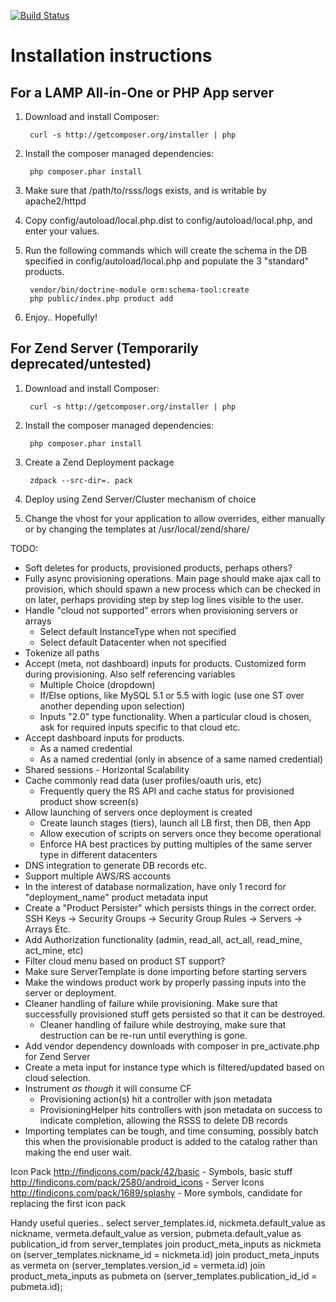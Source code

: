[![Build Status](https://travis-ci.org/rgeyer/rs_selfservice.png)](https://travis-ci.org/rgeyer/rs_selfservice)

# Installation instructions

## For a LAMP All-in-One or PHP App server
1. Download and install Composer:

        curl -s http://getcomposer.org/installer | php

2. Install the composer managed dependencies:

        php composer.phar install

3. Make sure that /path/to/rsss/logs exists, and is writable by apache2/httpd

4. Copy config/autoload/local.php.dist to config/autoload/local.php, and enter your values.

5. Run the following commands which will create the schema in the DB specified in config/autoload/local.php and populate the 3 "standard" products.

        vendor/bin/doctrine-module orm:schema-tool:create
        php public/index.php product add

6. Enjoy.. Hopefully!

## For Zend Server (Temporarily deprecated/untested)
1. Download and install Composer:

        curl -s http://getcomposer.org/installer | php

2. Install the composer managed dependencies:

        php composer.phar install

3. Create a Zend Deployment package

        zdpack --src-dir=. pack

4. Deploy using Zend Server/Cluster mechanism of choice

5. Change the vhost for your application to allow overrides, either manually or by changing the templates at /usr/local/zend/share/

TODO:
* Soft deletes for products, provisioned products, perhaps others?
* Fully async provisioning operations. Main page should make ajax call to provision, which should spawn a new process which can be checked in on later, perhaps providing step by step log lines visible to the user.
* Handle "cloud not supported" errors when provisioning servers or arrays
  * Select default InstanceType when not specified
  * Select default Datacenter when not specified
* Tokenize all paths
* Accept (meta, not dashboard) inputs for products.  Customized form during provisioning.  Also self referencing variables
  * Multiple Choice (dropdown)
  * If/Else options, like MySQL 5.1 or 5.5 with logic (use one ST over another depending upon selection)
  * Inputs "2.0" type functionality.  When a particular cloud is chosen, ask for required inputs specific to that cloud etc.
* Accept dashboard inputs for products.
  * As a named credential
  * As a named credential (only in absence of a same named credential)
* Shared sessions - Horizontal Scalability
* Cache commonly read data (user profiles/oauth uris, etc)
  * Frequently query the RS API and cache status for provisioned product show screen(s)
* Allow launching of servers once deployment is created
  * Create launch stages (tiers), launch all LB first, then DB, then App
  * Allow execution of scripts on servers once they become operational
  * Enforce HA best practices by putting multiples of the same server type in different datacenters
* DNS integration to generate DB records etc.
* Support multiple AWS/RS accounts
* In the interest of database normalization, have only 1 record for "deployment_name" product metadata input
* Create a "Product Persister" which persists things in the correct order. SSH Keys -> Security Groups -> Security Group Rules -> Servers -> Arrays Etc.
* Add Authorization functionality (admin, read_all, act_all, read_mine, act_mine, etc)
* Filter cloud menu based on product ST support?
* Make sure ServerTemplate is done importing before starting servers
* Make the windows product work by properly passing inputs into the server or deployment.
* Cleaner handling of failure while provisioning.  Make sure that successfully provisioned stuff gets persisted so that it can be destroyed.
  * Cleaner handling of failure while destroying, make sure that destruction can be re-run until everything is gone.
* Add vendor dependency downloads with composer in pre_activate.php for Zend Server
* Create a meta input for instance type which is filtered/updated based on cloud selection.
* Instrument *as though* it will consume CF
  * Provisioning action(s) hit a controller with json metadata
  * ProvisioningHelper hits controllers with json metadata on success to indicate completion, allowing the RSSS to delete DB records
* Importing templates can be tough, and time consuming, possibly batch this when the provisionable product is added to the catalog rather than making the end user wait.

Icon Pack
http://findicons.com/pack/42/basic - Symbols, basic stuff
http://findicons.com/pack/2580/android_icons - Server Icons
http://findicons.com/pack/1689/splashy - More symbols, candidate for replacing the first icon pack

Handy useful queries..
select
  server_templates.id,
  nickmeta.default_value as nickname,
  vermeta.default_value as version,
  pubmeta.default_value as publication_id
from server_templates
	join product_meta_inputs as nickmeta on (server_templates.nickname_id = nickmeta.id)
	join product_meta_inputs as vermeta on (server_templates.version_id = vermeta.id)
	join product_meta_inputs as pubmeta on (server_templates.publication_id_id = pubmeta.id);
